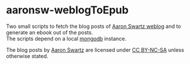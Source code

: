 # aaronsw-weblogToEpub

Two small scripts to fetch the blog posts of [Aaron Swartz weblog](http://www.aaronsw.com/weblog/fullarchive) and to generate an ebook out of the posts.  
The scripts depend on a local [mongodb](https://www.mongodb.com/) instance.

The blog posts by [Aaron Swartz](www.aaronsw.com) are licensed under [CC BY-NC-SA](https://creativecommons.org/licenses/by-nc-sa/4.0/legalcode) unless otherwise stated.
